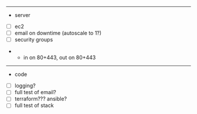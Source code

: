----
- server
- [ ] ec2
- [ ] email on downtime (autoscale to 1?)
- [ ] security groups
- - in on 80+443, out on 80+443
-----
- code
- [ ] logging? 
- [ ] full test of email? 
- [ ] terraform??? ansible?
- [ ] full test of stack
